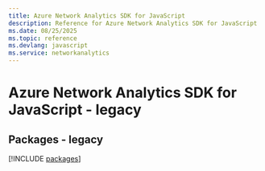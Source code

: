 ```yaml
---
title: Azure Network Analytics SDK for JavaScript
description: Reference for Azure Network Analytics SDK for JavaScript
ms.date: 08/25/2025
ms.topic: reference
ms.devlang: javascript
ms.service: networkanalytics
---
```

# Azure Network Analytics SDK for JavaScript - legacy
## Packages - legacy
[!INCLUDE [packages](network-analytics-index.md)]